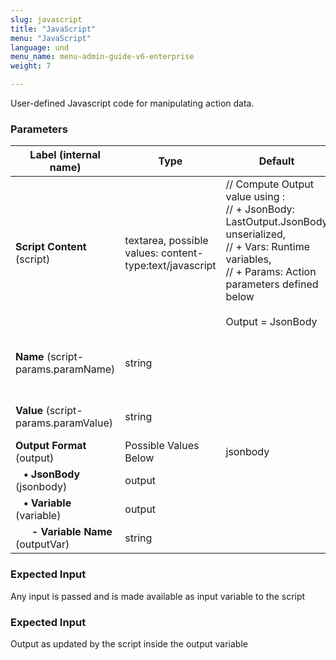 ```yaml
---
slug: javascript
title: "JavaScript"
menu: "JavaScript"
language: und
menu_name: menu-admin-guide-v6-enterprise
weight: 7

---
```


 User-defined Javascript code for manipulating action data.

### Parameters
|Label (internal name)|Type|Default|Description|
|---|---|---|---|
|**Script Content** (script)|textarea, possible values: content-type:text/javascript|// Compute Output value using :<br/>// + JsonBody: LastOutput.JsonBody unserialized,<br/>// + Vars: Runtime variables,<br/>// + Params: Action parameters defined below<br/><br/>Output = JsonBody|Javascript|
|**Name** (script-params.paramName)|string||Name of the parameter, can be used in script using Params["Name"]|
|**Value** (script-params.paramValue)|string||Value of the parameter, can use templating|
|**Output Format** (output)|Possible Values Below|jsonbody|Where to store output|
|**&nbsp;&nbsp;&nbsp;&bull; JsonBody** (jsonbody)|output|<no value>||
|**&nbsp;&nbsp;&nbsp;&bull; Variable** (variable)|output|<no value>||
|**&nbsp;&nbsp;&nbsp;&nbsp;&nbsp;&nbsp;- Variable Name** (outputVar)|string|<no value>|Name of the variable to store|



### Expected Input
Any input is passed and is made available as input variable to the script


### Expected Input
Output as updated by the script inside the output variable


